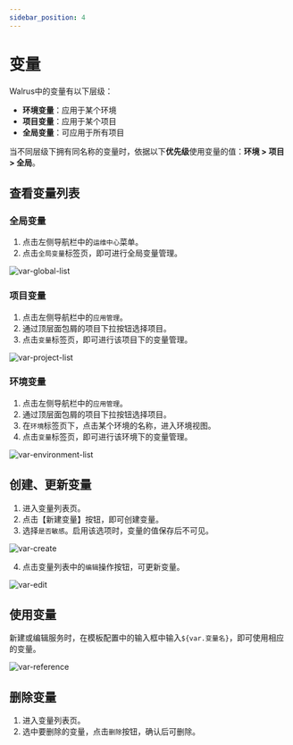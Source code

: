 ```yaml
---
sidebar_position: 4
---
```


# 变量

Walrus中的变量有以下层级：

- **环境变量**：应用于某个环境
- **项目变量**：应用于某个项目
- **全局变量**：可应用于所有项目

当不同层级下拥有同名称的变量时，依据以下**优先级**使用变量的值：**环境 > 项目 > 全局**。

## 查看变量列表

### 全局变量
1. 点击左侧导航栏中的`运维中心`菜单。
2. 点击`全局变量`标签页，即可进行全局变量管理。

![var-global-list](/img/v0.5.0/operation/variable/op-var-global-list-en.png)

### 项目变量

1. 点击左侧导航栏中的`应用管理`。
2. 通过顶层面包屑的项目下拉按钮选择项目。
3. 点击`变量`标签页，即可进行该项目下的变量管理。

![var-project-list](/img/v0.5.0/operation/variable/op-var-proj-list-en.png)

### 环境变量

1. 点击左侧导航栏中的`应用管理`。
2. 通过顶层面包屑的项目下拉按钮选择项目。
3. 在`环境`标签页下，点击某个环境的名称，进入环境视图。
4. 点击`变量`标签页，即可进行该环境下的变量管理。

![var-environment-list](/img/v0.5.0/operation/variable/op-var-env-list-en.png)

## 创建、更新变量

1. 进入变量列表页。
2. 点击【新建变量】按钮，即可创建变量。
3. 选择`是否敏感`。启用该选项时，变量的值保存后不可见。

![var-create](/img/v0.5.0/operation/variable/op-var-create-en.png)

4. 点击变量列表中的`编辑`操作按钮，可更新变量。

![var-edit](/img/v0.5.0/operation/variable/op-var-edit-en.png)

## 使用变量

新建或编辑服务时，在模板配置中的输入框中输入`${var.变量名}`，即可使用相应的变量。

![var-reference](/img/v0.5.0/operation/variable/op-var-ref-en.png)

## 删除变量

1. 进入变量列表页。
2. 选中要删除的变量，点击`删除`按钮，确认后可删除。

